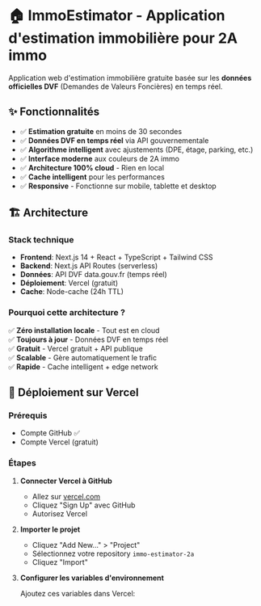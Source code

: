 # 🏠 ImmoEstimator - Application d'estimation immobilière pour 2A immo

Application web d'estimation immobilière gratuite basée sur les **données officielles DVF** (Demandes de Valeurs Foncières) en temps réel.

## ✨ Fonctionnalités

- ✅ **Estimation gratuite** en moins de 30 secondes
- ✅ **Données DVF en temps réel** via API gouvernementale
- ✅ **Algorithme intelligent** avec ajustements (DPE, étage, parking, etc.)
- ✅ **Interface moderne** aux couleurs de 2A immo
- ✅ **Architecture 100% cloud** - Rien en local
- ✅ **Cache intelligent** pour les performances
- ✅ **Responsive** - Fonctionne sur mobile, tablette et desktop

## 🏗️ Architecture

### Stack technique
- **Frontend**: Next.js 14 + React + TypeScript + Tailwind CSS
- **Backend**: Next.js API Routes (serverless)
- **Données**: API DVF data.gouv.fr (temps réel)
- **Déploiement**: Vercel (gratuit)
- **Cache**: Node-cache (24h TTL)

### Pourquoi cette architecture ?
✅ **Zéro installation locale** - Tout est en cloud  
✅ **Toujours à jour** - Données DVF en temps réel  
✅ **Gratuit** - Vercel gratuit + API publique  
✅ **Scalable** - Gère automatiquement le trafic  
✅ **Rapide** - Cache intelligent + edge network  

## 🚀 Déploiement sur Vercel

### Prérequis
- Compte GitHub ✅
- Compte Vercel (gratuit)

### Étapes

1. **Connecter Vercel à GitHub**
   - Allez sur [vercel.com](https://vercel.com)
   - Cliquez "Sign Up" avec GitHub
   - Autorisez Vercel

2. **Importer le projet**
   - Cliquez "Add New..." > "Project"
   - Sélectionnez votre repository `immo-estimator-2a`
   - Cliquez "Import"

3. **Configurer les variables d'environnement**
   
   Ajoutez ces variables dans Vercel:
